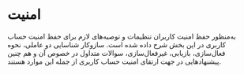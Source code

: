 # امنیت
به‌منظور حفظ امنیت کاربران تنظیمات و توصیه‌های لازم برای حفظ امنیت حساب کاربری در این بخش شرح داده شده است. سازوکار شناسایی دو عاملی، نحوه فعال‌سازی، بازیابی، غیرفعال‌سازی، سوالات متداول در خصوص آن و هم چنین پیشنهادهایی در جهت ارتقای امنیت حساب کاربری از جمله این موارد هستند.